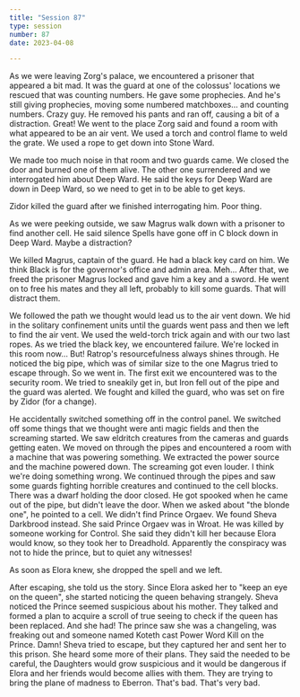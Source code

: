 ```yaml
---
title: "Session 87"
type: session
number: 87
date: 2023-04-08

---
```


As we were leaving Zorg's palace, we encountered a prisoner that appeared a bit mad. It was the guard at one of the colossus' locations we rescued that was counting numbers. He gave some prophecies. And he's still giving prophecies, moving some numbered matchboxes… and counting numbers. Crazy guy. He removed his pants and ran off, causing a bit of a distraction. Great!
We went to the place Zorg said and found a room with what appeared to be an air vent. We used a torch and control flame to weld the grate. We used a rope to get down into Stone Ward.

We made too much noise in that room and two guards came. We closed the door and burned one of them alive. The other one surrendered and we interrogated him about Deep Ward. He said the keys for Deep Ward are down in Deep Ward, so we need to get in to be able to get keys.

Zidor killed the guard after we finished interrogating him. Poor thing.

As we were peeking outside, we saw Magrus walk down with a prisoner to find another cell. He said silence Spells have gone off in C block down in Deep Ward. Maybe a distraction?

We killed Magrus, captain of the guard. He had a black key card on him. We think Black is for the governor's office and admin area. Meh…
After that, we freed the prisoner Magrus locked and gave him a key and a sword. He went on to free his mates and they all left, probably to kill some guards. That will distract them.

We followed the path we thought would lead us to the air vent down. We hid in the solitary confinement units until the guards went pass and then we left to find the air vent. We used the weld-torch trick again and with our two last ropes.
As we tried the black key, we encountered failure. We're locked in this room now… But! Ratrop's resourcefulness always shines through. He noticed the big pipe, which was of similar size to the one Magrus tried to escape through. So we went in. The first exit we encountered was to the security room. We tried to sneakily get in, but Iron fell out of the pipe and the guard was alerted.
We fought and killed the guard, who was set on fire by Zidor (for a change).

He accidentally switched something off in the control panel. We switched off some things that we thought were anti magic fields and then the screaming started. We saw eldritch creatures from the cameras and guards getting eaten.
We moved on through the pipes and encountered a room with a machine that was powering something. We extracted the power source and the machine powered down. The screaming got even louder. I think we're doing something wrong.
We continued through the pipes and saw some guards fighting horrible creatures and continued to the cell blocks. There was a dwarf holding the door closed. He got spooked when he came out of the pipe, but didn't leave the door. When we asked about "the blonde one", he pointed to a cell.
We didn't find Prince Orgaev. We found Sheva Darkbrood instead. She said Prince Orgaev was in Wroat. He was killed by someone working for Control. She said they didn't kill her because Elora would know, so they took her to Dreadhold. Apparently the conspiracy was not to hide the prince, but to quiet any witnesses!

As soon as Elora knew, she dropped the spell and we left.

After escaping, she told us the story. Since Elora asked her to "keep an eye on the queen", she started noticing the queen behaving strangely. Sheva noticed the Prince seemed suspicious about his mother. They talked and formed a plan to acquire a scroll of true seeing to check if the queen has been replaced. And she had! The prince saw she was a changeling, was freaking out and someone named Koteth cast Power Word Kill on the Prince. Damn!
Sheva tried to escape, but they captured her and sent her to this prison. She heard some more of their plans. They said the needed to be careful, the Daughters would grow suspicious and it would be dangerous if Elora and her friends would become allies with them. They are trying to bring the plane of madness to Eberron. That's bad. That's very bad.
